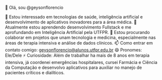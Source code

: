 👋 Olá, sou @geysonflorencio

👀 Estou interessado em tecnologias de saúde, inteligência artificial e desenvolvimento de aplicativos inovadores para a área médica.
🌱 Atualmente estou aprendendo desenvolvimento Fullstack e me aprofundando em Inteligência Artificial pela UTFPR.
💞️ Estou procurando colaborar em projetos que unam tecnologia e medicina, especialmente nas áreas de terapia intensiva e análise de dados clínicos.
📫 Como entrar em contato comigo: geysonflorencio@alunos.utfpr.edu.br
😄 Pronomes: Ele/Dele
⚡ Curiosidade: Além de trabalhar ha mais de 8 anos em terapia intensiva, já coordenei emergências hospitalares, cursei Farmácia e Ciência da Computação e desenvolvo aplicativos para auxiliar no manejo de pacientes críticos e dialíticos.
